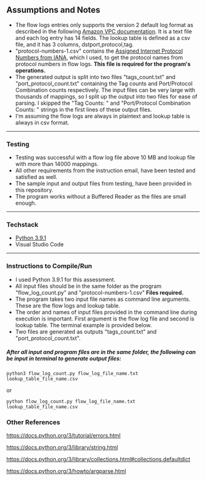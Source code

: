 ## Assumptions and Notes
- The flow logs entries only supports the version 2 default log format as described in the following [Amazon VPC documentation](https://docs.aws.amazon.com/vpc/latest/userguide/flow-log-records.html). It is a text file and each log entry has 14 fields. The lookup table is defined as a csv file, and it has 3 columns, dstport,protocol,tag.
- "protocol-numbers-1.csv" contains the [Assigned Internet Protocol Numbers from IANA](https://www.iana.org/assignments/protocol-numbers/protocol-numbers.xhtml), which I used, to get the protocol names from protocol numbers in flow logs. **This file is required for the program's operations.**
- The generated output is split into two files "tags_count.txt" and "port_protocol_count.txt" containing the Tag counts and Port/Protocol Combination counts respectively. The input files can be very large with thousands of mappings, so I split up the output into two files for ease of parsing. I skipped the "Tag Counts: " and "Port/Protocol Combination Counts: " strings in the first lines of these output files.
- I'm assuming the flow logs are always in plaintext and lookup table is always in csv format.
---
### Testing
- Testing was successful with a flow log file above 10 MB and lookup file with more than 14000 mappings.
- All other requirements from the instruction email, have been tested and satisfied as well.
- The sample input and output files from testing, have been provided in this repository.
- The program works without a Buffered Reader as the files are small enough.
---
### Techstack

- [Python 3.9.1](https://docs.python.org)
- Visual Studio Code
---
### Instructions to Compile/Run
- I used Python 3.9.1 for this assessment.
- All input files should be in the same folder as the program "flow_log_count.py" and "protocol-numbers-1.csv" **Files required.**
- The program takes two input file names as command line arguments. These are the flow logs and lookup table.
- The order and names of input files provided in the command line during execution is important. First argument is the flow log file and second is lookup table. The terminal example is provided below.
- Two files are generated as outputs "tags_count.txt" and "port_protocol_count.txt".


##### After all input and program files are in the same folder, the following can be input in terminal to generate output files:

```
python3 flow_log_count.py flow_log_file_name.txt lookup_table_file_name.csv
```
or
```
python flow_log_count.py flow_log_file_name.txt lookup_table_file_name.csv
```

### Other References
https://docs.python.org/3/tutorial/errors.html

https://docs.python.org/3/library/string.html

https://docs.python.org/3/library/collections.html#collections.defaultdict

https://docs.python.org/3/howto/argparse.html
